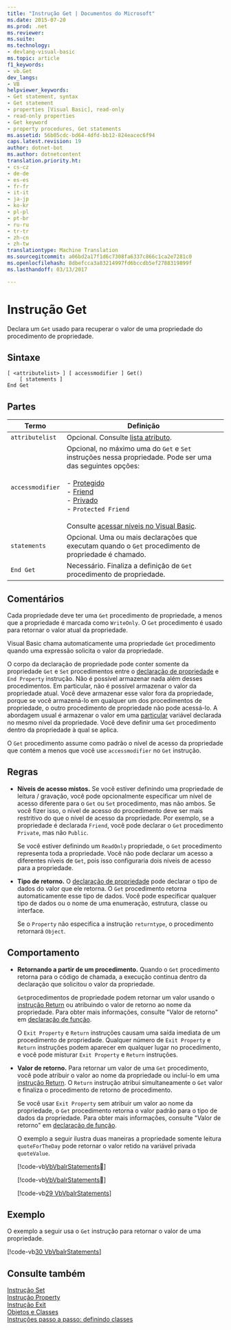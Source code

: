```yaml
---
title: "Instrução Get | Documentos do Microsoft"
ms.date: 2015-07-20
ms.prod: .net
ms.reviewer: 
ms.suite: 
ms.technology:
- devlang-visual-basic
ms.topic: article
f1_keywords:
- vb.Get
dev_langs:
- VB
helpviewer_keywords:
- Get statement, syntax
- Get statement
- properties [Visual Basic], read-only
- read-only properties
- Get keyword
- property procedures, Get statements
ms.assetid: 56b05cdc-bd64-4dfd-bb12-824eacec6f94
caps.latest.revision: 19
author: dotnet-bot
ms.author: dotnetcontent
translation.priority.ht:
- cs-cz
- de-de
- es-es
- fr-fr
- it-it
- ja-jp
- ko-kr
- pl-pl
- pt-br
- ru-ru
- tr-tr
- zh-cn
- zh-tw
translationtype: Machine Translation
ms.sourcegitcommit: a06bd2a17f1d6c7308fa6337c866c1ca2e7281c0
ms.openlocfilehash: 8dbefcca3a83214997fd6bccdb5ef2788319899f
ms.lasthandoff: 03/13/2017

---
```

# <a name="get-statement"></a>Instrução Get
Declara um `Get` usado para recuperar o valor de uma propriedade do procedimento de propriedade.  
  
## <a name="syntax"></a>Sintaxe  
  
```  
[ <attributelist> ] [ accessmodifier ] Get()  
    [ statements ]  
End Get  
```  
  
## <a name="parts"></a>Partes  
  
|Termo|Definição|  
|---|---|  
|`attributelist`|Opcional. Consulte [lista atributo](../../../visual-basic/language-reference/statements/attribute-list.md).|  
|`accessmodifier`|Opcional, no máximo uma do `Get` e `Set` instruções nessa propriedade. Pode ser uma das seguintes opções:<br /><br /> -   [Protegido](../../../visual-basic/language-reference/modifiers/protected.md)<br />-   [Friend](../../../visual-basic/language-reference/modifiers/friend.md)<br />-   [Privado](../../../visual-basic/language-reference/modifiers/private.md)<br />-   `Protected Friend`<br /><br /> Consulte [acessar níveis no Visual Basic](../../../visual-basic/programming-guide/language-features/declared-elements/access-levels.md).|  
|`statements`|Opcional. Uma ou mais declarações que executam quando o `Get` procedimento de propriedade é chamado.|  
|`End Get`|Necessário. Finaliza a definição de `Get` procedimento de propriedade.|  
  
## <a name="remarks"></a>Comentários  
 Cada propriedade deve ter uma `Get` procedimento de propriedade, a menos que a propriedade é marcada como `WriteOnly`. O `Get` procedimento é usado para retornar o valor atual da propriedade.  
  
 Visual Basic chama automaticamente uma propriedade `Get` procedimento quando uma expressão solicita o valor da propriedade.  
  
 O corpo da declaração de propriedade pode conter somente da propriedade `Get` e `Set` procedimentos entre o [declaração de propriedade](../../../visual-basic/language-reference/statements/property-statement.md) e `End Property` instrução. Não é possível armazenar nada além desses procedimentos. Em particular, não é possível armazenar o valor da propriedade atual. Você deve armazenar esse valor fora da propriedade, porque se você armazená-lo em qualquer um dos procedimentos de propriedade, o outro procedimento de propriedade não pode acessá-lo. A abordagem usual é armazenar o valor em uma [particular](../../../visual-basic/language-reference/modifiers/private.md) variável declarada no mesmo nível da propriedade. Você deve definir uma `Get` procedimento dentro da propriedade à qual se aplica.  
  
 O `Get` procedimento assume como padrão o nível de acesso da propriedade que contém a menos que você use `accessmodifier` no `Get` instrução.  
  
## <a name="rules"></a>Regras  
  
-   **Níveis de acesso mistos.** Se você estiver definindo uma propriedade de leitura / gravação, você pode opcionalmente especificar um nível de acesso diferente para o `Get` ou `Set` procedimento, mas não ambos. Se você fizer isso, o nível de acesso do procedimento deve ser mais restritivo do que o nível de acesso da propriedade. Por exemplo, se a propriedade é declarada `Friend`, você pode declarar o `Get` procedimento `Private`, mas não `Public`.  
  
     Se você estiver definindo um `ReadOnly` propriedade, o `Get` procedimento representa toda a propriedade. Você não pode declarar um acesso a diferentes níveis de `Get`, pois isso configuraria dois níveis de acesso para a propriedade.  
  
-   **Tipo de retorno.** O [declaração de propriedade](../../../visual-basic/language-reference/statements/property-statement.md) pode declarar o tipo de dados do valor que ele retorna. O `Get` procedimento retorna automaticamente esse tipo de dados. Você pode especificar qualquer tipo de dados ou o nome de uma enumeração, estrutura, classe ou interface.  
  
     Se o `Property` não especifica a instrução `returntype`, o procedimento retornará `Object`.  
  
## <a name="behavior"></a>Comportamento  
  
-   **Retornando a partir de um procedimento.** Quando o `Get` procedimento retorna para o código de chamada, a execução continua dentro da declaração que solicitou o valor da propriedade.  
  
     `Get`procedimentos de propriedade podem retornar um valor usando o [instrução Return](../../../visual-basic/language-reference/statements/return-statement.md) ou atribuindo o valor de retorno ao nome da propriedade. Para obter mais informações, consulte "Valor de retorno" em [declaração de função](../../../visual-basic/language-reference/statements/function-statement.md).  
  
     O `Exit Property` e `Return` instruções causam uma saída imediata de um procedimento de propriedade. Qualquer número de `Exit Property` e `Return` instruções podem aparecer em qualquer lugar no procedimento, e você pode misturar `Exit Property` e `Return` instruções.  
  
-   **Valor de retorno.** Para retornar um valor de uma `Get` procedimento, você pode atribuir o valor ao nome da propriedade ou incluí-lo em uma [instrução Return](../../../visual-basic/language-reference/statements/return-statement.md). O `Return` instrução atribui simultaneamente o `Get` valor e finaliza o procedimento de retorno de procedimento.  
  
     Se você usar `Exit Property` sem atribuir um valor ao nome da propriedade, o `Get` procedimento retorna o valor padrão para o tipo de dados da propriedade. Para obter mais informações, consulte "Valor de retorno" em [declaração de função](../../../visual-basic/language-reference/statements/function-statement.md).  
  
     O exemplo a seguir ilustra duas maneiras a propriedade somente leitura `quoteForTheDay` pode retornar o valor retido na variável privada `quoteValue`.  
  
     [!code-vb[VbVbalrStatements&#27;](../../../visual-basic/language-reference/error-messages/codesnippet/VisualBasic/get-statement_1.vb)]  
  
     [!code-vb[VbVbalrStatements&#28;](../../../visual-basic/language-reference/error-messages/codesnippet/VisualBasic/get-statement_2.vb)]  
  
     [!code-vb[29 VbVbalrStatements](../../../visual-basic/language-reference/error-messages/codesnippet/VisualBasic/get-statement_3.vb)]  
  
## <a name="example"></a>Exemplo  
 O exemplo a seguir usa o `Get` instrução para retornar o valor de uma propriedade.  
  
 [!code-vb[30 VbVbalrStatements](../../../visual-basic/language-reference/error-messages/codesnippet/VisualBasic/get-statement_4.vb)]  
  
## <a name="see-also"></a>Consulte também  
 [Instrução Set](../../../visual-basic/language-reference/statements/set-statement.md)   
 [Instrução Property](../../../visual-basic/language-reference/statements/property-statement.md)   
 [Instrução Exit](../../../visual-basic/language-reference/statements/exit-statement.md)   
 [Objetos e Classes](../../../visual-basic/programming-guide/language-features/objects-and-classes/index.md)   
 [Instruções passo a passo: definindo classes](../../../visual-basic/programming-guide/language-features/objects-and-classes/walkthrough-defining-classes.md)
